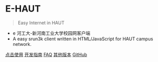 # E-HAUT

> Easy Internet in HAUT

- e 河工大-新河南工业大学校园网客户端
- A easy srun3k client written in HTML/JavaScript for HAUT campus network.


[点击使用](http://ehaut.cn/srun/srun3k-new.html)
[开发指南](/docs/guide#开发者指南)
[FAQ](/docs/faq#常见问题解答)
[其他版本](/docs/version)
[GitHub](https://github.com/ehaut/ehaut)
